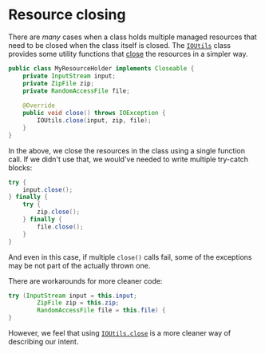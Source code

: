 # Resource closing

There are *many* cases when a class holds multiple managed resources that need to be closed when the class itself is closed. The [`IOUtils`](/javadoc/saker/util/io/IOUtils.html) class provides some utility functions that [close](https://docs.oracle.com/javase/8/docs/api/java/io/Closeable.html) the resources in a simpler way.

```java
public class MyResourceHolder implements Closeable {
	private InputStream input;
	private ZipFile zip;
	private RandomAccessFile file;
	
	@Override
	public void close() throws IOException {
		IOUtils.close(input, zip, file);
	}
}
```

In the above, we close the resources in the class using a single function call. If we didn't use that, we would've needed to write multiple try-catch blocks:

```java
try {
	input.close();
} finally {
	try {
		zip.close();
	} finally {
		file.close();
	}
}
```

And even in this case, if multiple `close()` calls fail, some of the exceptions may be not part of the actually thrown one.

There are workarounds for more cleaner code:

```java
try (InputStream input = this.input;
		ZipFile zip = this.zip;
		RandomAccessFile file = this.file) {
}
```

However, we feel that using [`IOUtils.close`](/javadoc/saker/util/io/IOUtils.html#close-java.lang.AutoCloseable...-) is a more cleaner way of describing our intent. 
